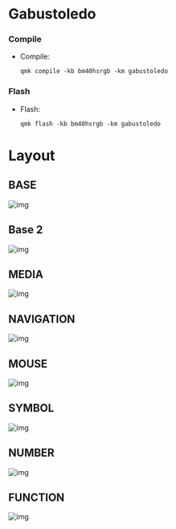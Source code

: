 # Gabustoledo

### Compile

- Compile:

  `qmk compile -kb bm40hsrgb -km gabustoledo`

### Flash

- Flash:

  `qmk flash -kb bm40hsrgb -km gabustoledo`

# Layout

## BASE

![img](https://i.imgur.com/2H9WkM8.png)

## Base 2

![img](https://i.imgur.com/16Y7cN2.png)

## MEDIA

![img](https://i.imgur.com/CQH2Zo8.png)

## NAVIGATION

![img](https://i.imgur.com/lcdBhfG.png)

## MOUSE

![img](https://i.imgur.com/kAaxSkb.png)

## SYMBOL

![img](https://i.imgur.com/i3rZYdq.png)

## NUMBER

![img](https://i.imgur.com/ijb2Dd8.png)

## FUNCTION

![img](https://i.imgur.com/QMoLXsP.png)
